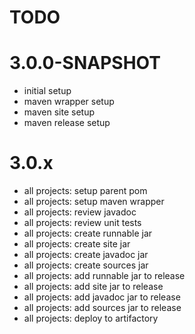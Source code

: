 # TODO

# 3.0.0-SNAPSHOT
* initial setup
* maven wrapper setup
* maven site setup
* maven release setup

# 3.0.x
* all projects: setup parent pom 
* all projects: setup maven wrapper
* all projects: review javadoc
* all projects: review unit tests
* all projects: create runnable jar
* all projects: create site jar
* all projects: create javadoc jar
* all projects: create sources jar
* all projects: add runnable jar to release
* all projects: add site jar to release
* all projects: add javadoc jar to release
* all projects: add sources jar to release
* all projects: deploy to artifactory
